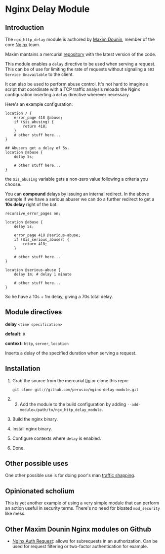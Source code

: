# Nginx Delay Module

## Introduction

The `ngx_http_delay` module is authored by
[Maxim Dounin](http://mdounin.ru), member of the core
[Nginx](http://nginx.org) team.

Maxim mantains a mercurial
[repository](http://mdounin.ru/hg/ngx_http_delay_module) with
the latest version of the code.

This module enables a `delay` directive to be used when serving a
request. This can be of use for limiting the rate of requests without
signaling a `503 Service Unavailable` to the client.

It can also be used to perform abuse control. It's not hard to imagine
a script that coordinate with a TCP traffic analysis reloads the
Nginx configuration inserting a `delay` directive wherever necessary.

Here's an example configuration:

    location / {
        error_page 418 @abuse;
        if ($is_abusing) {
            return 418;
        }
        # other stuff here...
    }
    
    ## Abusers get a delay of 5s.
    location @abuse {
        delay 5s;
        
        # other stuff here...
    }
    
the `$is_abusing` variable gets a non-zero value following a criteria
you choose.

You can **compound** delays by issuing an internal redirect. In the
above example if we have a serious abuser we can do a further redirect
to get a **10s delay** right of the bat.

    recursive_error_pages on; 

    location @abuse {
        delay 5s;
        
        error_page 418 @serious-abuse;
        if ($is_serious_abuser) {
            return 418;
        }
        
        # other stuff here...
    }
    
    location @serious-abuse {
        delay 1m; # delay 1 minute
        
        # other stuff here...
    }
    
So he have a 10s + 1m delay, giving a 70s total delay.

## Module directives

**delay** `<time specification>` 

**default:** `0`

**context:** `http`, `server`, `location`

Inserts a delay of the specified duration when serving a request.

## Installation

 1. Grab the source from the mercurial
    [tip](http://mdounin.ru/hg/ngx_http_delay_module/archive/tip.tar.gz)
    or clone this repo:

        git clone git://github.com/perusio/nginx-delay-module.git
    
 2.  2. Add the module to the build configuration by adding
    `--add-module=/path/to/ngx_http_delay_module`.
    
 3. Build the nginx binary.
 
 4. Install nginx binary.
 
 5. Configure contexts where `delay` is enabled.
 
 6. Done.

## Other possible uses

One other possible use is for doing poor's man
[traffic shapping](https://en.wikipedia.org/wiki/Traffic_shaping).

## Opinionated scholium 

This is yet another example of using a very simple module that can
perform an action useful in security terms. There's no need for
bloated `mod_security` like mess.

## Other Maxim Dounin Nginx modules on Github

 + [Nginx Auth Request](https://github.com/perusio/nginx-auth-request-module):
   allows for subrequests in an authorization. Can be used for request
   filtering or two-factor authentication for example.
